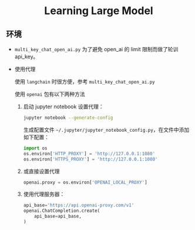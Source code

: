# <center>Learning Large Model</center>

## 环境

* `multi_key_chat_open_ai.py` 为了避免 open_ai 的 limit 限制而做了轮训 api_key。


* 使用代理

    使用 `langchain` 时很方便，参考 `multi_key_chat_open_ai.py`
    
    使用 `openai` 包有以下两种方法

    1. 启动 jupyter notebook 设置代理：
        ```bash
        jupyter notebook --generate-config
        ```
        生成配置文件 `~/.jupyter/jupyter_notebook_config.py`，在文件中添加如下配置：
        ```python
        import os
        os.environ['HTTP_PROXY'] = 'http://127.0.0.1:1080'
        os.environ['HTTPS_PROXY'] = 'http://127.0.0.1:1080'
        ```

    2. 或直接设置代理
        ```python
        openai.proxy = os.environ['OPENAI_LOCAL_PROXY']
        ```

    3. 使用代理服务器：
        ```python
        api_base='https://api.openai-proxy.com/v1'
        openai.ChatCompletion.create(
            api_base=api_base,
        )
        ```